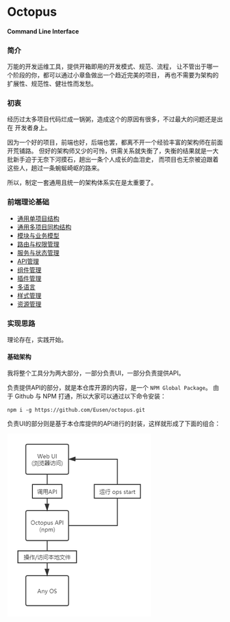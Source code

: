 # Octopus 
#### Command Line Interface

### 简介

万能的开发运维工具，提供开箱即用的开发模式、规范、流程，
让不管出于哪一个阶段的你，都可以通过小章鱼做出一个趋近完美的项目，
再也不需要为架构的扩展性、规范性、健壮性而发愁。

### 初衷

经历过太多项目代码烂成一锅粥，造成这个的原因有很多，不过最大的问题还是出在
开发者身上。

因为一个好的项目，前端也好，后端也罢，都离不开一个经验丰富的架构师在前面开荒铺路。
但好的架构师又少的可怜，供需关系就失衡了，失衡的结果就是一大批新手迫于无奈下河摸石，趟出一条个人成长的血泪史，
而项目也无奈被迫跟着这些人，趟过一条蜿蜒崎岖的路来。

所以，制定一套通用且统一的架构体系实在是太重要了。

### 前端理论基础
- [通用单项目结构](./docs/前端理论基础/通用单项目结构.md)
- [通用多项目同构结构](./docs/前端理论基础/通用多项目同构结构.md)
- [模块与业务模型](./docs/前端理论基础/模块与业务模型.md)
- [路由与权限管理](./docs/前端理论基础/路由与权限管理.md)
- [服务与状态管理](./docs/前端理论基础/服务与状态管理.md)
- [API管理](./docs/前端理论基础/API管理.md)
- [组件管理](./docs/前端理论基础/组件管理.md)
- [插件管理](./docs/前端理论基础/插件管理.md)
- [多语言](./docs/前端理论基础/多语言.md)
- [样式管理](./docs/前端理论基础/样式管理.md)
- [资源管理](./docs/前端理论基础/资源管理.md)

### 实现思路
理论存在，实践开始。

#### 基础架构
我将整个工具分为两大部分，一部分负责UI，一部分负责提供API。

负责提供API的部分，就是本仓库开源的内容，是一个 `NPM Global Package`。 
由于 Github 与 NPM 打通，所以大家可以通过以下命令安装：

```shell
npm i -g https://github.com/Eusen/octopus.git
```

负责UI的部分则是基于本仓库提供的API进行的封装，这样就形成了下面的组合：

![flow](./assets/flow.png)













